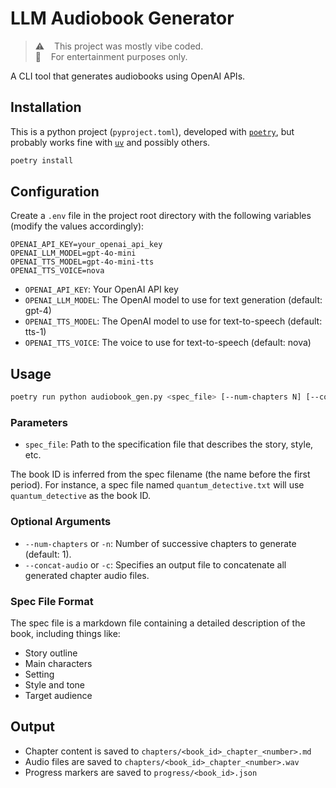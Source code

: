 # LLM Audiobook Generator

> ⚠️ &nbsp;&nbsp; This project was mostly vibe coded.<br /> 🍿 &nbsp;&nbsp; For entertainment purposes only.


A CLI tool that generates audiobooks using OpenAI APIs.

## Installation

This is a python project (`pyproject.toml`), developed with [`poetry`](https://python-poetry.org/), but probably works fine with [`uv`](https://github.com/astral-sh/uv) and possibly others.

```bash
poetry install
```

## Configuration

Create a `.env` file in the project root directory with the following variables (modify the values accordingly):

```
OPENAI_API_KEY=your_openai_api_key
OPENAI_LLM_MODEL=gpt-4o-mini
OPENAI_TTS_MODEL=gpt-4o-mini-tts
OPENAI_TTS_VOICE=nova
```

- `OPENAI_API_KEY`: Your OpenAI API key
- `OPENAI_LLM_MODEL`: The OpenAI model to use for text generation (default: gpt-4)
- `OPENAI_TTS_MODEL`: The OpenAI model to use for text-to-speech (default: tts-1)
- `OPENAI_TTS_VOICE`: The voice to use for text-to-speech (default: nova)

## Usage

```bash
poetry run python audiobook_gen.py <spec_file> [--num-chapters N] [--concat-audio output_file]
```

### Parameters

- `spec_file`: Path to the specification file that describes the story, style, etc.

The book ID is inferred from the spec filename (the name before the first period). For instance, a spec file named `quantum_detective.txt` will use `quantum_detective` as the book ID.

### Optional Arguments

- `--num-chapters` or `-n`: Number of successive chapters to generate (default: 1).
- `--concat-audio` or `-c`: Specifies an output file to concatenate all generated chapter audio files.

### Spec File Format

The spec file is a markdown file containing a detailed description of the book, including things like:
- Story outline
- Main characters
- Setting
- Style and tone
- Target audience

## Output

- Chapter content is saved to `chapters/<book_id>_chapter_<number>.md`
- Audio files are saved to `chapters/<book_id>_chapter_<number>.wav`
- Progress markers are saved to `progress/<book_id>.json`
